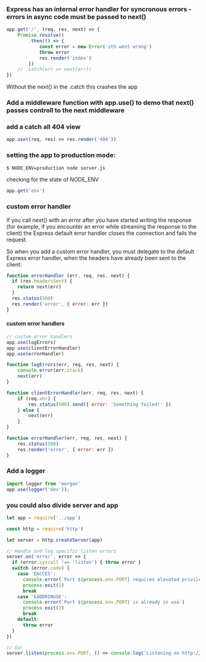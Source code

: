 ### Express has an internal error handler for syncronous errors - errors in async code must be passed to next()

```js
app.get('/', (req, res, next) => {
	Promise.resolve()
		.then(() => {
			const error = new Error('sth went wrong')
			throw error
			res.render('index')
		})
	// .catch(err => next(err))
})
```
Without the next() in the .catch this crashes the app

### Add a middleware function with app.use() to demo that next() passes controll to the next middleware


### add a catch all 404 view
```js
app.use((req, res) => res.render('404'))
```

### setting the app to production mode: 

```bash
$ NODE_ENV=production node server.js
```
checking for the state of NODE_ENV
```js
app.get('env')
```


### custom error handler 
If you call next() with an error after you have started writing the response (for example, if you encounter an error while streaming the response to the client) the Express default error handler closes the connection and fails the request.

So when you add a custom error handler, you must delegate to the default Express error handler, when the headers have already been sent to the client:

```js
function errorHandler (err, req, res, next) {
  if (res.headersSent) {
    return next(err)
  }
  res.status(500)
  res.render('error', { error: err })
}
```

#### custom error handlers
```js
// custom error handlers
app.use(logErrors)
app.use(clientErrorHandler)
app.use(errorHandler)

function logErrors(err, req, res, next) {
	console.error(err.stack)
	next(err)
}

function clientErrorHandler(err, req, res, next) {
	if (req.xhr) {
		res.status(500).send({ error: 'Something failed!' })
	} else {
		next(err)
	}
}

function errorHandler(err, req, res, next) {
	res.status(500)
	res.render('error', { error: err })
}
```


### Add a logger

```js
import logger from 'morgan'
app.use(logger('dev'));
```


### you could also divide server and app
```js
let app = require('../app')

const http = require('http')

let server = http.createServer(app)

// Handle and log specific listen errors
server.on('error', error => {
  if (error.syscall !== 'listen') { throw error }
  switch (error.code) {
    case 'EACCES':
      console.error(`Port ${process.env.PORT} requires elevated privileges`)
      process.exit(1)
      break
    case 'EADDRINUSE':
      console.error(`Port ${process.env.PORT} is already in use`)
      process.exit(1)
      break
    default:
      throw error
  }
})

// Go!
server.listen(process.env.PORT, () => console.log(`Listening on http://localhost:${process.env.PORT}`))

```